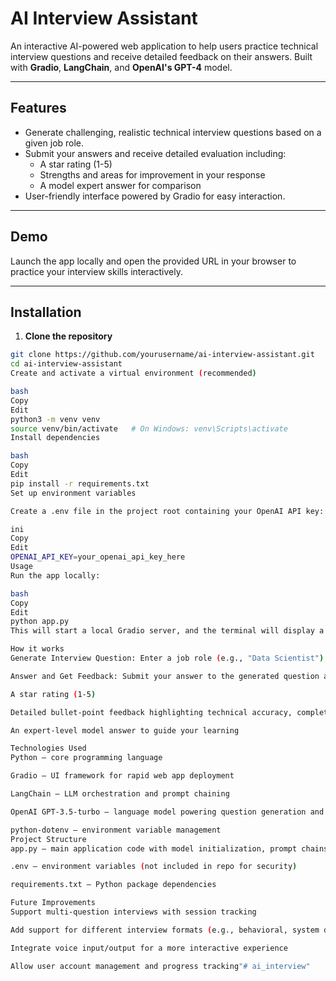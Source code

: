 # AI Interview Assistant

An interactive AI-powered web application to help users practice technical interview questions and receive detailed feedback on their answers. Built with **Gradio**, **LangChain**, and **OpenAI's GPT-4** model.

---

## Features

- Generate challenging, realistic technical interview questions based on a given job role.
- Submit your answers and receive detailed evaluation including:
  - A star rating (1-5)
  - Strengths and areas for improvement in your response
  - A model expert answer for comparison
- User-friendly interface powered by Gradio for easy interaction.

---

## Demo

Launch the app locally and open the provided URL in your browser to practice your interview skills interactively.

---

## Installation

1. **Clone the repository**

```bash
git clone https://github.com/yourusername/ai-interview-assistant.git
cd ai-interview-assistant
Create and activate a virtual environment (recommended)

bash
Copy
Edit
python3 -m venv venv
source venv/bin/activate   # On Windows: venv\Scripts\activate
Install dependencies

bash
Copy
Edit
pip install -r requirements.txt
Set up environment variables

Create a .env file in the project root containing your OpenAI API key:

ini
Copy
Edit
OPENAI_API_KEY=your_openai_api_key_here
Usage
Run the app locally:

bash
Copy
Edit
python app.py
This will start a local Gradio server, and the terminal will display a link (e.g., http://127.0.0.1:7860) to access the interface in your browser.

How it works
Generate Interview Question: Enter a job role (e.g., "Data Scientist") and click Get Interview Question. The app uses LangChain with OpenAI’s GPT to generate a focused technical interview question relevant to the role.

Answer and Get Feedback: Submit your answer to the generated question and click Submit Answer & Get Feedback. The app evaluates your response and provides:

A star rating (1-5)

Detailed bullet-point feedback highlighting technical accuracy, completeness, clarity, and practical relevance

An expert-level model answer to guide your learning

Technologies Used
Python — core programming language

Gradio — UI framework for rapid web app deployment

LangChain — LLM orchestration and prompt chaining

OpenAI GPT-3.5-turbo — language model powering question generation and evaluation

python-dotenv — environment variable management
Project Structure
app.py — main application code with model initialization, prompt chains, and Gradio interface

.env — environment variables (not included in repo for security)

requirements.txt — Python package dependencies

Future Improvements
Support multi-question interviews with session tracking

Add support for different interview formats (e.g., behavioral, system design)

Integrate voice input/output for a more interactive experience

Allow user account management and progress tracking"# ai_interview" 
